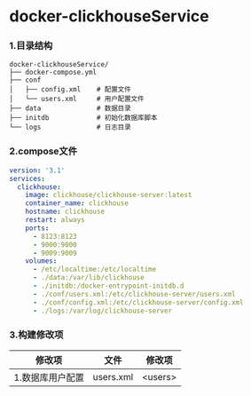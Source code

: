 # docker-clickhouseService


### 1.目录结构

```shell
docker-clickhouseService/
├── docker-compose.yml 
├── conf
│   ├── config.xml    # 配置文件
│   └── users.xml     # 用户配置文件
├── data              # 数据目录
├── initdb            # 初始化数据库脚本
└── logs              # 日志目录
```



### 2.compose文件

```yaml
version: '3.1'
services:
  clickhouse:
    image: clickhouse/clickhouse-server:latest
    container_name: clickhouse
    hostname: clickhouse
    restart: always
    ports:
      - 8123:8123
      - 9000:9000
      - 9009:9009
    volumes:
      - /etc/localtime:/etc/localtime
      - ./data:/var/lib/clickhouse 
      - ./initdb:/docker-entrypoint-initdb.d
      - ./conf/users.xml:/etc/clickhouse-server/users.xml
      - ./conf/config.xml:/etc/clickhouse-server/config.xml
      - ./logs:/var/log/clickhouse-server
```



### 3.构建修改项

| 修改项           | 文件      | 修改项   |
| ---------------- | --------- | -------- |
| 1.数据库用户配置 | users.xml | \<users> |





